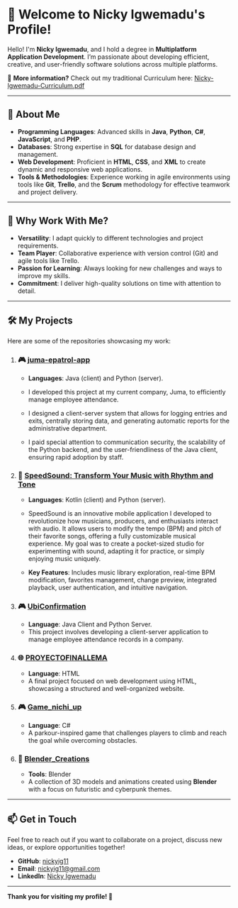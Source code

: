 # 👋 Welcome to Nicky Igwemadu's Profile!

Hello! I'm **Nicky Igwemadu**, and I hold a degree in **Multiplatform Application Development**. I’m passionate about developing efficient, creative, and user-friendly software solutions across multiple platforms.

📄 **More information?** Check out my traditional Curriculum here: [Nicky-Igwemadu-Curriculum.pdf](./Internship_Application_NickyIgwemadu.pdf)


---

## 🚀 **About Me**
- **Programming Languages**: Advanced skills in **Java**, **Python**, **C#**, **JavaScript**, and **PHP**.
- **Databases**: Strong expertise in **SQL** for database design and management.
- **Web Development**: Proficient in **HTML**, **CSS**, and **XML** to create dynamic and responsive web applications.
- **Tools & Methodologies**: Experience working in agile environments using tools like **Git**, **Trello**, and the **Scrum** methodology for effective teamwork and project delivery.
---

## 🌟 **Why Work With Me?**
- **Versatility**: I adapt quickly to different technologies and project requirements.
- **Team Player**: Collaborative experience with version control (Git) and agile tools like Trello.
- **Passion for Learning**: Always looking for new challenges and ways to improve my skills.
- **Commitment**: I deliver high-quality solutions on time with attention to detail.
---

## 🛠️ **My Projects**
Here are some of the repositories showcasing my work:




1. ### 🎮 [**juma-epatrol-app**](https://github.com/Nickyig11/juma-epatrol-app/blob/main/README.md)

   - **Languages**: Java (client) and Python (server).

   - I developed this project at my current company, Juma, to efficiently manage employee attendance.

   - I designed a client-server system that allows for logging entries and exits, centrally storing data, and generating automatic reports for the administrative department.

   - I paid special attention to communication security, the scalability of the Python backend, and the user-friendliness of the Java client, ensuring rapid adoption by staff.


2.  ### 🚀 [**SpeedSound: Transform Your Music with Rhythm and Tone**](https://github.com/Nickyig11/BpmAudioClient)

    -   **Languages**: Kotlin (client) and Python (server).

    -   SpeedSound is an innovative mobile application I developed to revolutionize how musicians, producers, and enthusiasts interact with audio. It allows users to modify the tempo (BPM) and pitch of their favorite songs, offering a fully customizable musical experience. My goal was to create a pocket-sized studio for experimenting with sound, adapting it for practice, or simply enjoying music uniquely.

    -   **Key Features**: Includes music library exploration, real-time BPM modification, favorites management, change preview, integrated playback, user authentication, and intuitive navigation.
3. ### 🎮 [**UbiConfirmation**](https://github.com/Nickyig11/-SessionManagement_android-client-_python-server-?tab=readme-ov-file)
   - **Language**: Java Client and Python Server.
   - This project involves developing a client-server application to manage employee attendance records in a company. 

4. ### 🌐 [**PROYECTOFINALLEMA**](https://github.com/Nickyig11/PROYECTOFINALLEMA)
   - **Language**: HTML  
   - A final project focused on web development using HTML, showcasing a structured and well-organized website.

5. ### 🎮 [**Game_nichi_up**](https://github.com/Nickyig11/Game_nichi_up)
   - **Language**: C#  
   - A parkour-inspired game that challenges players to climb and reach the goal while overcoming obstacles.

6. ### 🧩 [**Blender_Creations**](https://github.com/Nickyig11/Blender_Creations)
   - **Tools**: Blender  
   - A collection of 3D models and animations created using **Blender** with a focus on futuristic and cyberpunk themes.



---

## 📫 **Get in Touch**
Feel free to reach out if you want to collaborate on a project, discuss new ideas, or explore opportunities together!  
- **GitHub**: [nickyig11](https://github.com/Nickyig11)  
- **Email**: [nickyig11@gmail.com](mailto:nickyig11@gmail.com)  
- **LinkedIn**: [Nicky Igwemadu](https://www.linkedin.com/in/nicky-igwemadu-06a091335?utm_source=share&utm_campaign=share_via&utm_content=profile&utm_medium=ios_app)

---

**Thank you for visiting my profile! 🚀**

